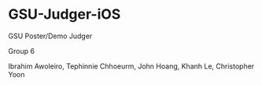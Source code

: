 # GSU-Judger-iOS
GSU Poster/Demo Judger

Group 6

Ibrahim Awoleiro, Tephinnie Chhoeurm, John Hoang, Khanh Le, Christopher Yoon
